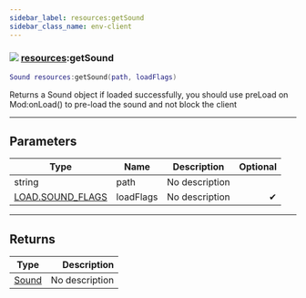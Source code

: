 ```yaml
---
sidebar_label: resources:getSound
sidebar_class_name: env-client
---
```


### ![](/img/wiki/client.png) [resources](../resources/README.md):getSound

```lua
Sound resources:getSound(path, loadFlags)
```

Returns a Sound object if loaded successfully, you should use preLoad on Mod:onLoad() to pre-load the sound and not block the client<br/>

-----------------
## Parameters

| Type   | Name | Description | Optional |
| ------ | ---- | ----------- | -------: |
| string | path | No description |   |
| [LOAD.SOUND_FLAGS](../load.sound_flags/README.md) | loadFlags | No description | ✔ |

-----------------
## Returns

| Type   | Description |
| ------ | ----------: |
| [Sound](../sound/README.md) | No description |
